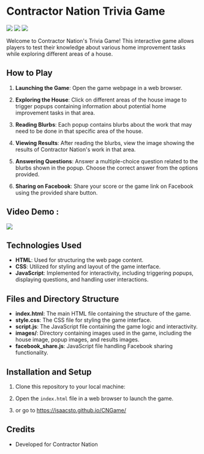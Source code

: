 # Contractor Nation Trivia Game

<img src="	https://img.shields.io/badge/JavaScript-323330?style=for-the-badge&logo=javascript&logoColor=F7DF1E" /> <img src="https://img.shields.io/badge/JavaScript-323330?style=for-the-badge&logo=javascript&logoColor=F7DF1E" />
<img src="https://img.shields.io/badge/GitHub%20Pages-222222?style=for-the-badge&logo=GitHub%20Pages&logoColor=white"/>

Welcome to Contractor Nation's Trivia Game! This interactive game allows players to test their knowledge about various home improvement tasks while exploring different areas of a house.

## How to Play

1. **Launching the Game**: Open the game webpage in a web browser.

2. **Exploring the House**: Click on different areas of the house image to trigger popups containing information about potential home improvement tasks in that area.

3. **Reading Blurbs**: Each popup contains blurbs about the work that may need to be done in that specific area of the house.

4. **Viewing Results**: After reading the blurbs, view the image showing the results of Contractor Nation's work in that area.

5. **Answering Questions**: Answer a multiple-choice question related to the blurbs shown in the popup. Choose the correct answer from the options provided.

6. **Sharing on Facebook**: Share your score or the game link on Facebook using the provided share button.

## Video Demo : 

<a href="https://vimeo.com/930023165"><img src="/CNProjects/CNGame/assets/thumbnail-vimeo.jpg"></a>



## Technologies Used

- **HTML**: Used for structuring the web page content.
- **CSS**: Utilized for styling and layout of the game interface.
- **JavaScript**: Implemented for interactivity, including triggering popups, displaying questions, and handling user interactions.

## Files and Directory Structure

- **index.html**: The main HTML file containing the structure of the game.
- **style.css**: The CSS file for styling the game interface.
- **script.js**: The JavaScript file containing the game logic and interactivity.
- **images/**: Directory containing images used in the game, including the house image, popup images, and results images.
- **facebook_share.js**: JavaScript file handling Facebook sharing functionality.

## Installation and Setup

1. Clone this repository to your local machine:


2. Open the `index.html` file in a web browser to launch the game.

3. or go to https://isaacsto.github.io/CNGame/

## Credits

- Developed for Contractor Nation

